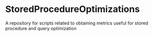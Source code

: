 # StoredProcedureOptimizations
A repository for scripts related to obtaining metrics useful for stored procedure and query optimization
